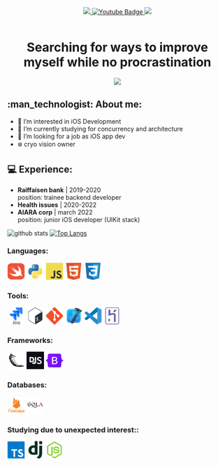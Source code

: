<!---<div id="header" align="center">
  <img src="https://media0.giphy.com/media/xUPGGDNsLvqsBOhuU0/giphy.gif?cid=790b7611276ff9e1253f6ea35ca72b215ff702c3d1c3d4f1&rid=giphy.gif&ct=g" width="335"/>
</div>--->

<div id="badges" align="center">
 <a href="https://www.t.me/ASDMart">
 <img src="https://img.shields.io/badge/ASDMart-blue?logo=telegram&logoColor=white&style=for-the-badge">
 </a>
 <a href="https://www.linkedin.com/in/maxim-nuzhdin-36aa9621a/">
    <img src="https://img.shields.io/badge/LinkedIn-blue?style=for-the-badge&logo=linkedin&logoColor=white" alt="Youtube Badge"/>
  </a>
 <a href="https://www.discordapp.com/users/954073650477297756">
 <img src="https://img.shields.io/badge/ASDMart-blue?logo=discord&logoColor=white&style=for-the-badge">
 </a>
</div>

<div align="center">
<img src="https://komarev.com/ghpvc/?username=asdmart&style=flat-square&color=blue" alt=""/>
 </div>
 
 <h1 align="center">
Searching for ways to improve myself while no procrastination
</h1>
 
 <div align="center">
 <img src="https://media2.giphy.com/media/VE4InmieSgVqM/giphy.gif?cid=790b761192bee0ccc314768118a055651a21a7b53d2a3356&rid=giphy.gif&ct=g">
 </div>
 
 <h2 align="left">
  :man_technologist: About me:
 </h2>
 
- 👀 I’m interested in iOS Development
- 🌱 I’m currently studying for concurrency and architecture
- 💞️ I’m looking for a job as iOS app dev
- ❄️ cryo vision owner

<h2 align="left">
💻 Experience:
</h2>

- <b>Raiffaisen bank</b> | 2019-2020<br>
position: trainee backend developer
- <b>Health issues</b> | 2020-2022
- <b>AIARA corp</b> | march 2022<br>
position: junior iOS developer (UIKit stack)

<!---[
use later if it will be a massive streak
![GitHub Streak](https://github-readme-streak-stats.herokuapp.com?user=ASDMart&theme=radical&date_format=M%20j%5B%2C%20Y%5D)](https://git.io/streak-stats)--->
![github stats](https://github-readme-stats.vercel.app/api?username=asdmart&show_icons=true&theme=radical)
[![Top Langs](https://github-readme-stats.vercel.app/api/top-langs/?username=asdmart&layout=compact&theme=vision-friendly-dark)](https://github.com/anuraghazra/github-readme-stats&)

 <h3 align="left">
 Languages:
 </h3>
 
 <div>
<img src="https://github.com/devicons/devicon/blob/master/icons/swift/swift-original.svg" width=40 height=40>
 <img src="https://github.com/devicons/devicon/blob/master/icons/python/python-original.svg" title=python alt=python width=40 height=40>
 <img src="https://github.com/devicons/devicon/blob/master/icons/javascript/javascript-original.svg" title="js" alt="javascript" width=40 height=40>
 <img src="https://github.com/devicons/devicon/blob/master/icons/html5/html5-original.svg" width=40 height=40>
 <img src="https://github.com/devicons/devicon/blob/master/icons/css3/css3-original.svg" width=40 height=40>
 </div>
 
 <h3 align="left">
Tools:
</h3>

 <div>
 <img src="https://github.com/devicons/devicon/blob/master/icons/jira/jira-original-wordmark.svg" title="jira" alt="jira" width=40 height=40>
 <img src="https://github.com/devicons/devicon/blob/master/icons/bash/bash-original.svg" width=40 height=40>
 <img src="https://github.com/devicons/devicon/blob/master/icons/git/git-original.svg" width=40 height=40>
 <img src="https://github.com/devicons/devicon/blob/master/icons/xcode/xcode-original.svg" width=40 height=40>
 <img src="https://github.com/devicons/devicon/blob/master/icons/vscode/vscode-original.svg" width=40 height=40>
 <img src="https://github.com/devicons/devicon/blob/master/icons/heroku/heroku-original.svg" width=40 height=40>
 </div>
 
 <h3 align="left">
 Frameworks:
 </h3>
 
 <div>
 <img src="https://github.com/devicons/devicon/blob/master/icons/flask/flask-original.svg" width=40 height=40>
 <img src="https://github.com/devicons/devicon/blob/master/icons/discordjs/discordjs-original.svg" width=40 height=40>
 <img src="https://github.com/devicons/devicon/blob/master/icons/bootstrap/bootstrap-original.svg" width=40 height=40>
 </div>
 
 <h3 align="left">
 Databases:
 </h3>
 
 <div>
 <img src="https://github.com/devicons/devicon/blob/master/icons/firebase/firebase-plain-wordmark.svg" width=40 height=40>
 <img src="https://github.com/devicons/devicon/blob/master/icons/sqlalchemy/sqlalchemy-original.svg" width=40 height=40>
 </div>
 
 <h3 align="left">
 Studying due to unexpected interest::
 </h3>
 
 <div>
 <img src="https://github.com/devicons/devicon/blob/master/icons/typescript/typescript-original.svg" width=40 height=40>
 <img src="https://github.com/devicons/devicon/blob/master/icons/django/django-plain.svg" width=40 height=40>
 <img src="https://github.com/devicons/devicon/blob/master/icons/nodejs/nodejs-original.svg" width=40 height=40>
 </div>
<!---
Vainikkaxd is a ✨ special ✨ repository because its `README.md` (this file) appears on your GitHub profile.
You can click the Preview link to take a look at your changes.
--->
